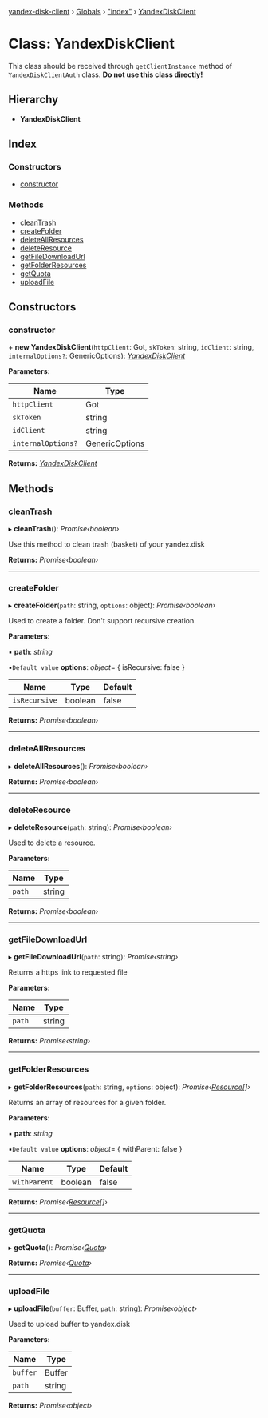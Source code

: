 [yandex-disk-client](../README.md) › [Globals](../globals.md) › ["index"](../modules/_index_.md) › [YandexDiskClient](_index_.yandexdiskclient.md)

# Class: YandexDiskClient

This class should be received through `getClientInstance` method of `YandexDiskClientAuth` class. **Do not use this class directly!**

## Hierarchy

* **YandexDiskClient**

## Index

### Constructors

* [constructor](_index_.yandexdiskclient.md#constructor)

### Methods

* [cleanTrash](_index_.yandexdiskclient.md#cleantrash)
* [createFolder](_index_.yandexdiskclient.md#createfolder)
* [deleteAllResources](_index_.yandexdiskclient.md#deleteallresources)
* [deleteResource](_index_.yandexdiskclient.md#deleteresource)
* [getFileDownloadUrl](_index_.yandexdiskclient.md#getfiledownloadurl)
* [getFolderResources](_index_.yandexdiskclient.md#getfolderresources)
* [getQuota](_index_.yandexdiskclient.md#getquota)
* [uploadFile](_index_.yandexdiskclient.md#uploadfile)

## Constructors

###  constructor

\+ **new YandexDiskClient**(`httpClient`: Got, `skToken`: string, `idClient`: string, `internalOptions?`: GenericOptions): *[YandexDiskClient](_index_.yandexdiskclient.md)*

**Parameters:**

Name | Type |
------ | ------ |
`httpClient` | Got |
`skToken` | string |
`idClient` | string |
`internalOptions?` | GenericOptions |

**Returns:** *[YandexDiskClient](_index_.yandexdiskclient.md)*

## Methods

###  cleanTrash

▸ **cleanTrash**(): *Promise‹boolean›*

Use this method to clean trash (basket) of your yandex.disk

**Returns:** *Promise‹boolean›*

___

###  createFolder

▸ **createFolder**(`path`: string, `options`: object): *Promise‹boolean›*

Used to create a folder. Don't support recursive creation.

**Parameters:**

▪ **path**: *string*

▪`Default value`  **options**: *object*= { isRecursive: false }

Name | Type | Default |
------ | ------ | ------ |
`isRecursive` | boolean | false |

**Returns:** *Promise‹boolean›*

___

###  deleteAllResources

▸ **deleteAllResources**(): *Promise‹boolean›*

**Returns:** *Promise‹boolean›*

___

###  deleteResource

▸ **deleteResource**(`path`: string): *Promise‹boolean›*

Used to delete a resource.

**Parameters:**

Name | Type |
------ | ------ |
`path` | string |

**Returns:** *Promise‹boolean›*

___

###  getFileDownloadUrl

▸ **getFileDownloadUrl**(`path`: string): *Promise‹string›*

Returns a https link to requested file

**Parameters:**

Name | Type |
------ | ------ |
`path` | string |

**Returns:** *Promise‹string›*

___

###  getFolderResources

▸ **getFolderResources**(`path`: string, `options`: object): *Promise‹[Resource](../interfaces/_interfaces_yandex_resouce_.resource.md)[]›*

  Returns an array of resources for a given folder.

**Parameters:**

▪ **path**: *string*

▪`Default value`  **options**: *object*= { withParent: false }

Name | Type | Default |
------ | ------ | ------ |
`withParent` | boolean | false |

**Returns:** *Promise‹[Resource](../interfaces/_interfaces_yandex_resouce_.resource.md)[]›*

___

###  getQuota

▸ **getQuota**(): *Promise‹[Quota](../interfaces/_interfaces_yandex_quota_.quota.md)›*

**Returns:** *Promise‹[Quota](../interfaces/_interfaces_yandex_quota_.quota.md)›*

___

###  uploadFile

▸ **uploadFile**(`buffer`: Buffer, `path`: string): *Promise‹object›*

Used to upload buffer to yandex.disk

**Parameters:**

Name | Type |
------ | ------ |
`buffer` | Buffer |
`path` | string |

**Returns:** *Promise‹object›*
